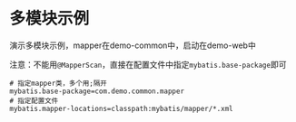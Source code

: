 # 多模块示例

演示多模块示例，mapper在demo-common中，启动在demo-web中

注意：不能用`@MapperScan`，直接在配置文件中指定`mybatis.base-package`即可

```properties
# 指定mapper类，多个用;隔开
mybatis.base-package=com.demo.common.mapper
# 指定配置文件
mybatis.mapper-locations=classpath:mybatis/mapper/*.xml
```
